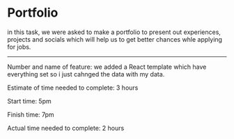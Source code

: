 # Portfolio
in this task, we were asked to make a portfolio to present out experiences, projects and socials which will help us to get better chances whle applying for jobs.

***


Number and name of feature: we added a React template which have everything set so i just cahnged the data with my data.

Estimate of time needed to complete: 3 hours

Start time: 5pm

Finish time: 7pm

Actual time needed to complete: 2 hours


